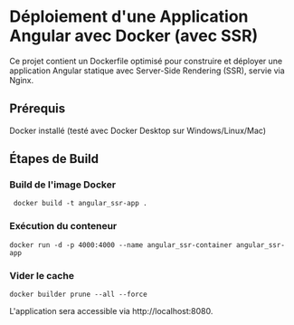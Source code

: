 # Déploiement d'une Application Angular avec Docker (avec SSR)

Ce projet contient un Dockerfile optimisé pour construire et déployer une application Angular statique avec Server-Side Rendering (SSR), servie via Nginx.

## Prérequis

Docker installé (testé avec Docker Desktop sur Windows/Linux/Mac)

## Étapes de Build

### Build de l'image Docker

```` docker build -t angular_ssr-app .````

### Exécution du conteneur

````docker run -d -p 4000:4000 --name angular_ssr-container angular_ssr-app````

### Vider le cache

````docker builder prune --all --force````

L'application sera accessible via http://localhost:8080.
